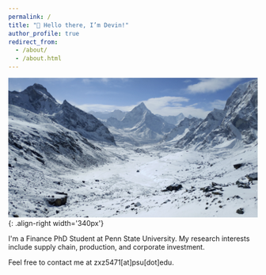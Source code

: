 ```yaml
---
permalink: /
title: "👋 Hello there, I’m Devin!"
author_profile: true
redirect_from: 
  - /about/
  - /about.html
---
```


![mountains](/images/mountain.png){: .align-right width='340px'}

I'm a Finance PhD Student at Penn State University. My research interests include supply chain, production, and corporate investment. 

Feel free to contact me at zxz5471[at]psu[dot]edu.



<br><br><br><br>

